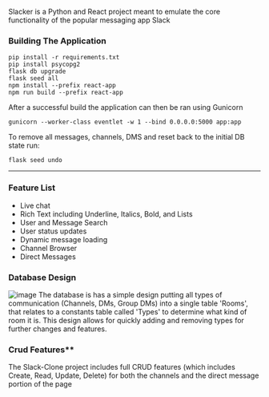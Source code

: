 
Slacker is a Python and React project meant to emulate the core functionality of the popular messaging app Slack

### Building The Application 

    pip install -r requirements.txt   
    pip install psycopg2 
    flask db upgrade
    flask seed all
    npm install --prefix react-app
    npm run build --prefix react-app

After a successful build the application can then be ran using Gunicorn

    gunicorn --worker-class eventlet -w 1 --bind 0.0.0.0:5000 app:app
To remove all messages, channels, DMS and reset back to the initial DB state run:

    flask seed undo

---

### Feature List

 - Live chat
 - Rich Text including Underline, Italics, Bold, and Lists
 - User and Message Search
 - User status updates
 - Dynamic message loading
 - Channel Browser
 - Direct Messages

### Database Design

![image](https://user-images.githubusercontent.com/4108484/232324020-3d717378-198d-49aa-ab59-6d9e2ed00909.png)
The database is has a simple design putting all types of communication (Channels, DMs, Group DMs) into a single table 'Rooms', that relates to a constants table called 'Types' to determine what kind of room it is. This design allows for quickly adding and removing types for further changes and features.

### Crud Features**
The Slack-Clone project includes full CRUD features (which includes Create, Read, Update, Delete) for both the channels and the direct message portion of the page
